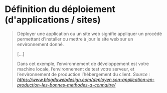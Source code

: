 # Définition du déploiement (d'applications / sites)

>Déployer une application ou un site web signifie appliquer un procédé permettant d'installer ou mettre à jour le site web sur un environnement donné.
>
>[...]
>
>Dans cet exemple, l’environnement de développement est votre machine locale, l’environnement de test votre serveur, et l’environnement de production l’hébergement du client.
*Source : https://www.blogduwebdesign.com/deployer-son-application-en-production-les-bonnes-methodes-a-connaitre/*
